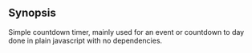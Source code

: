 ## Synopsis

Simple countdown timer, mainly used for an event or countdown to day done in plain javascript with no dependencies.
